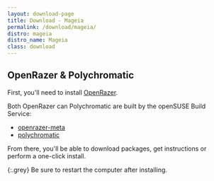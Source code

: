 ```yaml
---
layout: download-page
title: Download - Mageia
permalink: /download/mageia/
distro: mageia
distro_name: Mageia
class: download
---
```


## OpenRazer & Polychromatic

First, you'll need to install [OpenRazer](https://openrazer.github.io).

Both OpenRazer can Polychromatic are built by the openSUSE Build Service:

* [openrazer-meta](https://software.opensuse.org/download.html?project=hardware%3Arazer&package=openrazer-meta)
* [polychromatic](https://software.opensuse.org/download.html?project=hardware%3Arazer&package=polychromatic)

From there, you'll be able to download packages, get instructions or perform a one-click install.

{:.grey}
Be sure to restart the computer after installing.
